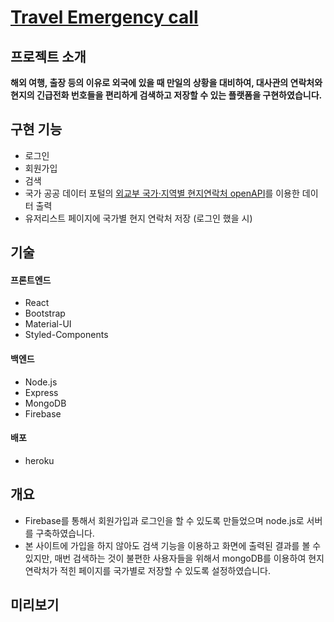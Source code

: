 # [Travel Emergency call](https://travel-call.herokuapp.com/)

## 프로젝트 소개
**해외 여행, 출장 등의 이유로 외국에 있을 때 만일의 상황을 대비하여, 대사관의 연락처와 현지의 긴급전화 번호들을 편리하게 검색하고 저장할 수 있는 플랫폼을 구현하였습니다.**

## 구현 기능
- 로그인  
- 회원가입  
- 검색  
- 국가 공공 데이터 포털의 [외교부 국가·지역별 현지연락처 openAPI](https://www.data.go.kr/data/15076242/openapi.do)를 이용한 데이터 출력
- 유저리스트 페이지에 국가별 현지 연락처 저장 (로그인 했을 시)  

## 기술
#### 프론트엔드
- React  
- Bootstrap  
- Material-UI  
- Styled-Components  

#### 백엔드
- Node.js  
- Express  
- MongoDB  
- Firebase  

#### 배포
- heroku

## 개요
-  Firebase를 통해서 회원가입과 로그인을 할 수 있도록 만들었으며 node.js로 서버를 구축하였습니다.
-  본 사이트에 가입을 하지 않아도 검색 기능을 이용하고 화면에 출력된 결과를 볼 수 있지만, 매번 검색하는 것이 불편한 사용자들을 위해서 mongoDB를 이용하여 현지 연락처가 적힌 페이지를 국가별로 저장할 수 있도록 설정하였습니다. 

## 미리보기
